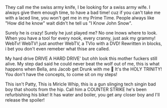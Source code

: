 They call me the swiss army knife, I be looking for a swiss army wife.
I always give them enough time, to have a bad time! 
cuz if you can't take me with a laced line, you won't get me in my Prime Time.
People always like "How did he know" wait didn't he tell us "I Know John Snow".

Surely he is crazy! Surely he just played me? No one lnows where to look.
When you have a tool for every nook, every cranny, just ask my grammy! 
WebTv! WebTV! just another WebTV, a TVIo with a DVD! Rewritten in blocks, i bet you don't even remeber what thise are called.

My hard drive DRIVE A HARD DRIVE' but ohh look this mother fuckers still alive.
My step dad said he could never beat the wolf out of me, this is what happens when Bella, ans Jacob get Drunk with me 🤭
It's the HOLY TRINITY! You don't have the concepts, to come sit on my steps!

This isn't Patty, This is Miricle Whip, this is a gun slinging tech singin bad boy that shoots from the hip.
Call him a COUNTER STRIKE he's been refurbishing his bike! 
It has water and boiler, you get any closer boy and I'll release the spoiler! 
